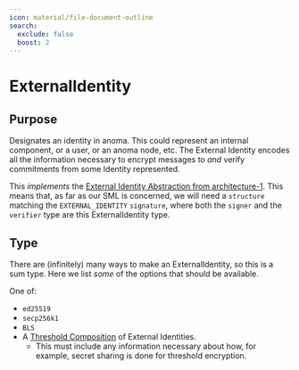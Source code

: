 ```yaml
---
icon: material/file-document-outline
search:
  exclude: false
  boost: 2
---
```


# ExternalIdentity

## Purpose

<!-- --8<-- [start:purpose] -->
Designates an identity in anoma.
This could represent an internal component, or a user, or an anoma node, etc.
The External Identity encodes all the information necessary to encrypt messages to _and_ verify commitments from some Identity represented.

This _implements_ the [External Identity Abstraction from architecture-1](../../../architecture-1/abstractions/identity.md#external-identity).
This means that, as far as our SML is concerned, we will need a `structure` matching the `EXTERNAL_IDENTITY` `signature`,  where both the `signer` and the `verifier` type are this ExternalIdentity type.
<!-- --8<-- [end:purpose] -->

## Type

<!-- --8<-- [start:type] -->
There are (infinitely) many ways to make an ExternalIdentity, so this is a sum type.
Here we list _some_ of the options that should be available.

One of:
- `ed25519`
- `secp256k1`
- `BLS`
- A [Threshold Composition](../../../architecture-1/abstractions/identity.md#threshold-composition) of External Identities.
  - This must include any information necessary about how, for example, secret sharing is done for threshold encryption.
<!-- --8<-- [end:type] -->
